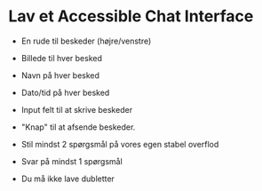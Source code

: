 # Lav et Accessible Chat Interface
 
* En rude til beskeder (højre/venstre)
* Billede til hver besked
* Navn på hver besked
* Dato/tid på hver besked
* Input felt til at skrive beskeder
* "Knap" til at afsende beskeder.
 
* Stil mindst 2 spørgsmål på vores egen stabel overflod
* Svar på mindst 1 spørgsmål
* Du må ikke lave dubletter
